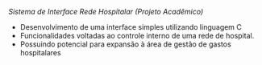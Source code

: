 *Sistema de Interface Rede Hospitalar (Projeto Acadêmico)*

- Desenvolvimento de uma interface simples utilizando linguagem C
- Funcionalidades voltadas ao controle interno de uma rede de hospital.
- Possuindo potencial para expansão à área de gestão de gastos hospitalares

